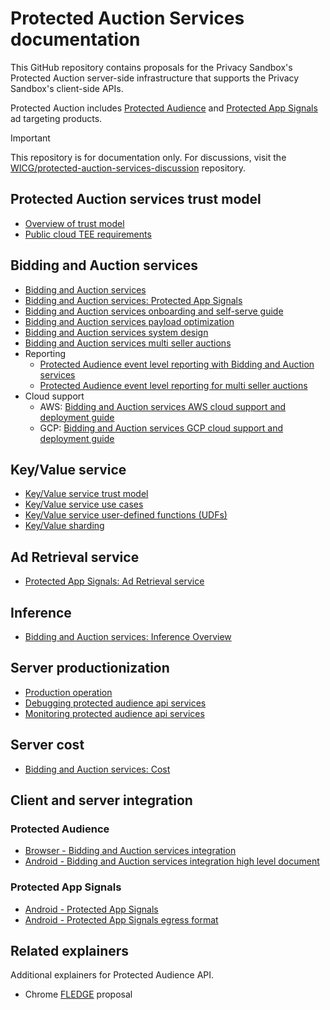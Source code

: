 # Protected Auction Services documentation

This GitHub repository contains proposals for the Privacy Sandbox's
Protected Auction server-side infrastructure that supports the Privacy
Sandbox's client-side APIs.

Protected Auction includes [Protected Audience](https://github.com/WICG/turtledove/blob/main/FLEDGE.md)
and [Protected App Signals](https://developer.android.com/design-for-safety/privacy-sandbox/protected-app-signals)
ad targeting products.

> [!IMPORTANT]
> This repository is for documentation only. For discussions, visit the [WICG/protected-auction-services-discussion](https://github.com/WICG/protected-auction-services-discussion) repository.

## Protected Auction services trust model

* [Overview of trust model](trusted_services_overview.md)
* [Public cloud TEE requirements](public_cloud_tees.md)

## Bidding and Auction services

* [Bidding and Auction services](bidding_auction_services_api.md)
* [Bidding and Auction services: Protected App Signals](bidding_auction_services_protected_app_signals.md)
* [Bidding and Auction services onboarding and self-serve guide](bidding_auction_services_onboarding_self_serve_guide.md)
* [Bidding and Auction services payload optimization](https://github.com/privacysandbox/fledge-docs/blob/main/bidding-auction-services-payload-optimization.md)
* [Bidding and Auction services system design](bidding_auction_services_system_design.md)
* [Bidding and Auction services multi seller auctions](https://github.com/privacysandbox/fledge-docs/blob/main/bidding_auction_services_multi_seller_auctions.md)
* Reporting
   * [Protected Audience event level reporting with Bidding and Auction services](bidding_auction_event_level_reporting.md)
   * [Protected Audience event level reporting for multi seller auctions](bidding_auction_multiseller_event_level_reporting.md) 
* Cloud support
    * AWS: [Bidding and Auction services AWS cloud support and deployment guide](bidding_auction_services_aws_guide.md)
    * GCP: [Bidding and Auction services GCP cloud support and deployment guide](bidding_auction_services_gcp_guide.md)

## Key/Value service

* [Key/Value service trust model](key_value_service_trust_model.md)
* [Key/Value service use cases](key_value_service_use_cases.md)
* [Key/Value service user-defined functions (UDFs)](key_value_service_user_defined_functions.md)
* [Key/Value sharding](key_value_service_sharding.md)

## Ad Retrieval service

* [Protected App Signals: Ad Retrieval service](https://github.com/privacysandbox/protected-auction-key-value-service/blob/main/docs/protected_app_signals/ad_retrieval_overview.md)

## Inference

* [Bidding and Auction services: Inference Overview](inference_overview.md)

## Server productionization

* [Production operation](production_operation.md)
* [Debugging protected audience api services](debugging_protected_audience_api_services.md)
* [Monitoring protected audience api services](monitoring_protected_audience_api_services.md)

## Server cost

* [Bidding and Auction services: Cost](bidding_auction_cost.md)

## Client and server integration

### Protected Audience
* [Browser - Bidding and Auction services integration](https://github.com/WICG/turtledove/blob/main/FLEDGE_browser_bidding_and_auction_API.md)
* [Android - Bidding and Auction services integration high level document](https://developer.android.com/design-for-safety/privacy-sandbox/protected-audience-bidding-and-auction-services)

### Protected App Signals
* [Android - Protected App Signals](https://developer.android.com/design-for-safety/privacy-sandbox/protected-app-signals)
* [Android - Protected App Signals egress format](https://github.com/privacysandbox/protected-auction-services-docs/blob/main/bidding_auction_services_protected_app_signals_egress.md)

## Related explainers

Additional explainers for Protected Audience API.

* Chrome [FLEDGE](https://github.com/WICG/turtledove/blob/main/FLEDGE.md) proposal

